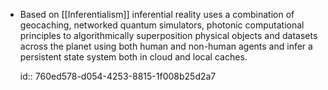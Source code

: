 - Based on [[Inferentialism]] inferential reality uses a combination of geocaching, networked quantum simulators, photonic computational principles to algorithmically superposition physical objects and datasets across the planet using both human and non-human agents and infer a persistent state system both in cloud and local caches.
  
  id:: 760ed578-d054-4253-8815-1f008b25d2a7